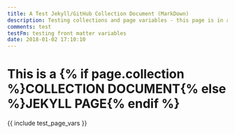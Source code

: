 ```yaml
---
title: A Test Jekyll/GitHub Collection Document (MarkDown)
description: Testing collections and page variables - this page is in a collection and is a markdown file
comments: test
testFm: testing front matter variables
date: 2018-01-02 17:10:10
---
```


<h1>This is a {% if page.collection %}COLLECTION DOCUMENT{% else %}JEKYLL PAGE{% endif %}</h1>

{{ include test_page_vars }}
